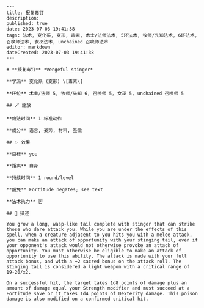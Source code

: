 
    ---
    title: 报复毒钉
    description: 
    published: true
    date: 2023-07-03 19:41:38
    tags: 法术, 变化系, 变形, 毒素, 术士/法师法术, 5环法术, 牧师/先知法术, 6环法术, 召唤师法术, 女巫法术, unchained 召唤师法术
    editor: markdown
    dateCreated: 2023-07-03 19:41:38
    ---

    # **报复毒钉** *Vengeful stinger*

    **学派** 变化系 (变形) \[毒素\] 

    **环位** 术士/法师 5, 牧师/先知 6, 召唤师 5, 女巫 5, unchained 召唤师 5

    ## 🪄 施放

    **施法时间** 1 标准动作

    **成分** 语言, 姿势, 材料, 圣徽

    ## ✨ 效果 

    **目标** you 

    **距离** 自身  

    **持续时间** 1 round/level 

    **豁免** Fortitude negates; see text

    **法术抗力** 否

    ## 📖 描述

    You grow a long, wasp-like tail complete with stinger that can strike those who dare attack you. While you are under the effects of this spell, when a creature adjacent to you hits you with a melee attack, you can make an attack of opportunity with your stinging tail, even if your opponent's attack would not otherwise provoke an attack of opportunity. You must otherwise be eligible to make an attack of opportunity to use this ability. The attack is made with your full attack bonus, and with a +2 sacred bonus on the attack roll. The stinging tail is considered a light weapon with a critical range of 19-20/x2.

    On a successful hit, the target takes 1d8 points of damage plus an amount of damage equal your Strength modifier and must succeed at a Fortitude save or it takes 1d4 points of Dexterity damage. This poison damage is also modified on a confirmed critical hit.
    